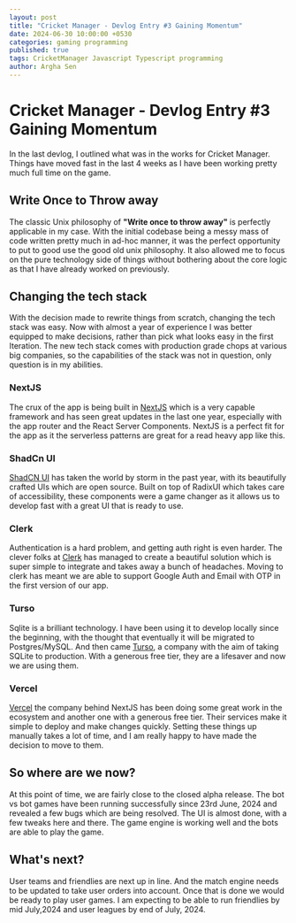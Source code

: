 ```yaml
---
layout: post
title: "Cricket Manager - Devlog Entry #3 Gaining Momentum"
date: 2024-06-30 10:00:00 +0530
categories: gaming programming
published: true
tags: CricketManager Javascript Typescript programming
author: Argha Sen
---
```


# Cricket Manager - Devlog Entry #3 Gaining Momentum

In the last devlog, I outlined what was in the works for Cricket Manager. Things have moved fast in the last 4 weeks as I have been working pretty much full time on the game.

## Write Once to Throw away

The classic Unix philosophy of **"Write once to throw away"** is perfectly applicable in my case. With the initial codebase being a messy mass of code written pretty much in ad-hoc manner, it was the perfect opportunity to put to good use the good old unix philosophy. It also allowed me to focus on the pure technology side of things without bothering about the core logic as that I have already worked on previously.

## Changing the tech stack

With the decision made to rewrite things from scratch, changing the tech stack was easy. Now with almost a year of experience I was better equipped to make decisions, rather than pick what looks easy in the first Iteration. The new tech stack comes with production grade chops at various big companies, so the capabilities of the stack was not in question, only question is in my abilities.

### NextJS

The crux of the app is being built in [NextJS](https://nextjs.org) which is a very capable framework and has seen great updates in the last one year, especially with the app router and the React Server Components. NextJS is a perfect fit for the app as it the serverless patterns are great for a read heavy app like this.

### ShadCn UI

[ShadCN UI](https://ui.shadcn.com) has taken the world by storm in the past year, with its beautifully crafted UIs which are open source. Built on top of RadixUI which takes care of accessibility, these components were a game changer as it allows us to develop fast with a great UI that is ready to use.

### Clerk

Authentication is a hard problem, and getting auth right is even harder. The clever folks at [Clerk](https://clerk.com) has managed to create a beautiful solution which is super simple to integrate and takes away a bunch of headaches. Moving to clerk has meant we are able to support Google Auth and Email with OTP in the first version of our app.

### Turso

Sqlite is a brilliant technology. I have been using it to develop locally since the beginning, with the thought that eventually it will be migrated to Postgres/MySQL. And then came [Turso](https://turso.tech), a company with the aim of taking SQLite to production. With a generous free tier, they are a lifesaver and now we are using them.

### Vercel

[Vercel](https://vercel.com/) the company behind NextJS has been doing some great work in the ecosystem and another one with a generous free tier. Their services make it simple to deploy and make changes quickly. Setting these things up manually takes a lot of time, and I am really happy to have made the decision to move to them.

## So where are we now?

At this point of time, we are fairly close to the closed alpha release. The bot vs bot games have been running successfully since 23rd June, 2024 and revealed a few bugs which are being resolved. The UI is almost done, with a few tweaks here and there. The game engine is working well and the bots are able to play the game.

## What's next?

User teams and friendlies are next up in line. And the match engine needs to be updated to take user orders into account. Once that is done we would be ready to play user games. I am expecting to be able to run friendlies by mid July,2024 and user leagues by end of July, 2024.
